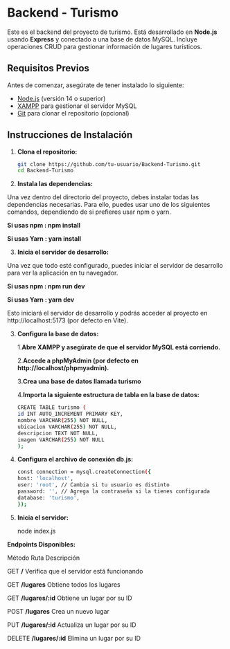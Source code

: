 # Backend - Turismo

Este es el backend del proyecto de turismo. Está desarrollado en **Node.js** usando **Express** y conectado a una base de datos MySQL. Incluye operaciones CRUD para gestionar información de lugares turísticos.

## Requisitos Previos

Antes de comenzar, asegúrate de tener instalado lo siguiente:

- [Node.js](https://nodejs.org/) (versión 14 o superior)
- [XAMPP](https://www.apachefriends.org/) para gestionar el servidor MySQL
- [Git](https://git-scm.com/) para clonar el repositorio (opcional)


## Instrucciones de Instalación

1. **Clona el repositorio:**

   ```bash
   git clone https://github.com/tu-usuario/Backend-Turismo.git
   cd Backend-Turismo

2. **Instala las dependencias:**

Una vez dentro del directorio del proyecto, debes instalar todas las dependencias necesarias. Para ello, puedes usar uno de los siguientes comandos, dependiendo de si prefieres usar npm o yarn.

**Si usas npm : npm install**

**Si usas Yarn : yarn install**


3. **Inicia el servidor de desarrollo:**

Una vez que todo esté configurado, puedes iniciar el servidor de desarrollo para ver la aplicación en tu navegador.

**Si usas npm : npm run dev**

**Si usas Yarn : yarn dev**

Esto iniciará el servidor de desarrollo y podrás acceder al proyecto en http://localhost:5173 (por defecto en Vite).

3. **Configura la base de datos:**

   1.**Abre XAMPP y asegúrate de que el servidor MySQL está       corriendo.**

   2.**Accede a phpMyAdmin (por defecto en http://localhost/phpmyadmin).**

   3.**Crea una base de datos llamada **turismo****

   4.**Importa la siguiente estructura de tabla en la base de datos:**



   ```bash
   CREATE TABLE turismo (
   id INT AUTO_INCREMENT PRIMARY KEY,
   nombre VARCHAR(255) NOT NULL,
   ubicacion VARCHAR(255) NOT NULL,
   descripcion TEXT NOT NULL,
   imagen VARCHAR(255) NOT NULL
   );


4. **Configura el archivo de conexión db.js:**

   ```bash
   const connection = mysql.createConnection({
   host: 'localhost',
   user: 'root', // Cambia si tu usuario es distinto
   password: '', // Agrega la contraseña si la tienes configurada
   database: 'turismo', 
   });


5. **Inicia el servidor:**

   node index.js


**Endpoints Disponibles:**


Método	Ruta	Descripción

GET	**/**	Verifica que el servidor está funcionando

GET	**/lugares**	Obtiene todos los lugares

GET	**/lugares/:id**	Obtiene un lugar por su ID

POST	**/lugares**	Crea un nuevo lugar

PUT	**/lugares/:id**	Actualiza un lugar por su ID

DELETE	**/lugares/:id**	Elimina un lugar por su ID
